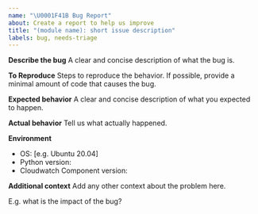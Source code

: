 ```yaml
---
name: "\U0001F41B Bug Report"
about: Create a report to help us improve
title: "(module name): short issue description"
labels: bug, needs-triage
---
```


**Describe the bug**
A clear and concise description of what the bug is.

**To Reproduce**
Steps to reproduce the behavior. If possible, provide a minimal amount of code that causes the bug.

**Expected behavior**
A clear and concise description of what you expected to happen.

**Actual behavior**
Tell us what actually happened.

**Environment**
 - OS: [e.g. Ubuntu 20.04]
 - Python version:
 - Cloudwatch Component version:

**Additional context**
Add any other context about the problem here.

E.g. what is the impact of the bug?
